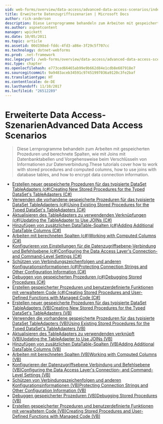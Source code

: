 ```yaml
---
uid: web-forms/overview/data-access/advanced-data-access-scenarios/index
title: Erweiterte Datenzugriffsszenarien | Microsoft Docs
author: rick-anderson
description: Diese Lernprogramme behandeln zum Arbeiten mit gespeicherten Prozeduren und berechnete Spalten, wie mit Joins mit Datenbanktabellen und Vorgehensweise beim Verschlüsseln von Daten Verbindungsinformationen...
ms.author: aspnetcontent
manager: wpickett
ms.date: 10/05/2011
ms.topic: article
ms.assetid: 00d198ed-fddc-4fd3-a86e-3f29c5f707cc
ms.technology: dotnet-webforms
ms.prod: .net-framework
msc.legacyurl: /web-forms/overview/data-access/advanced-data-access-scenarios
msc.type: chapter
ms.openlocfilehash: e773ced66465ab99e9b662d84e1cdb8e607918e7
ms.sourcegitcommit: 9a9483aceb34591c97451997036a9120c3fe2baf
ms.translationtype: HT
ms.contentlocale: de-DE
ms.lasthandoff: 11/10/2017
ms.locfileid: "26512289"
---
```

<a name="advanced-data-access-scenarios"></a><span data-ttu-id="dbcb1-103">Erweiterte Data Access-Szenarien</span><span class="sxs-lookup"><span data-stu-id="dbcb1-103">Advanced Data Access Scenarios</span></span>
====================
> <span data-ttu-id="dbcb1-104">Diese Lernprogramme behandeln zum Arbeiten mit gespeicherten Prozeduren und berechnete Spalten, wie mit Joins mit Datenbanktabellen und Vorgehensweise beim Verschlüsseln von Informationen zur Datenverbindung.</span><span class="sxs-lookup"><span data-stu-id="dbcb1-104">These tutorials cover how to work with stored procedures and computed columns, how to use joins with database tables, and how to encrypt data connection information.</span></span>


- [<span data-ttu-id="dbcb1-105">Erstellen neuer gespeicherte Prozeduren für das typisierte DataSet TableAdapters (c#)</span><span class="sxs-lookup"><span data-stu-id="dbcb1-105">Creating New Stored Procedures for the Typed DataSet's TableAdapters (C#)</span></span>](creating-new-stored-procedures-for-the-typed-dataset-s-tableadapters-cs.md)
- [<span data-ttu-id="dbcb1-106">Verwenden die vorhandene gespeicherte Prozeduren für das typisierte DataSet TableAdapters (c#)</span><span class="sxs-lookup"><span data-stu-id="dbcb1-106">Using Existing Stored Procedures for the Typed DataSet's TableAdapters (C#)</span></span>](using-existing-stored-procedures-for-the-typed-dataset-s-tableadapters-cs.md)
- [<span data-ttu-id="dbcb1-107">Aktualisieren des TableAdapters zu verwendenden Verknüpfungen (c#)</span><span class="sxs-lookup"><span data-stu-id="dbcb1-107">Updating the TableAdapter to Use JOINs (C#)</span></span>](updating-the-tableadapter-to-use-joins-cs.md)
- [<span data-ttu-id="dbcb1-108">Hinzufügen von zusätzlichen DataTable-Spalten (c#)</span><span class="sxs-lookup"><span data-stu-id="dbcb1-108">Adding Additional DataTable Columns (C#)</span></span>](adding-additional-datatable-columns-cs.md)
- [<span data-ttu-id="dbcb1-109">Arbeiten mit berechneten Spalten (c#)</span><span class="sxs-lookup"><span data-stu-id="dbcb1-109">Working with Computed Columns (C#)</span></span>](working-with-computed-columns-cs.md)
- [<span data-ttu-id="dbcb1-110">Konfigurieren von Einstellungen für die Datenzugriffsebene-Verbindung und Befehlsebene (c#)</span><span class="sxs-lookup"><span data-stu-id="dbcb1-110">Configuring the Data Access Layer's Connection- and Command-Level Settings (C#)</span></span>](configuring-the-data-access-layer-s-connection-and-command-level-settings-cs.md)
- [<span data-ttu-id="dbcb1-111">Schützen von Verbindungszeichenfolgen und anderen Konfigurationsinformationen (c#)</span><span class="sxs-lookup"><span data-stu-id="dbcb1-111">Protecting Connection Strings and Other Configuration Information (C#)</span></span>](protecting-connection-strings-and-other-configuration-information-cs.md)
- [<span data-ttu-id="dbcb1-112">Debuggen von gespeicherten Prozeduren (c#)</span><span class="sxs-lookup"><span data-stu-id="dbcb1-112">Debugging Stored Procedures (C#)</span></span>](debugging-stored-procedures-cs.md)
- [<span data-ttu-id="dbcb1-113">Erstellen gespeicherter Prozeduren und benutzerdefinierte Funktionen mit verwaltetem Code (c#)</span><span class="sxs-lookup"><span data-stu-id="dbcb1-113">Creating Stored Procedures and User-Defined Functions with Managed Code (C#)</span></span>](creating-stored-procedures-and-user-defined-functions-with-managed-code-cs.md)
- [<span data-ttu-id="dbcb1-114">Erstellen neuer gespeicherte Prozeduren für das typisierte DataSet TableAdapters (VB)</span><span class="sxs-lookup"><span data-stu-id="dbcb1-114">Creating New Stored Procedures for the Typed DataSet's TableAdapters (VB)</span></span>](creating-new-stored-procedures-for-the-typed-dataset-s-tableadapters-vb.md)
- [<span data-ttu-id="dbcb1-115">Verwenden die vorhandene gespeicherte Prozeduren für das typisierte DataSet TableAdapters (VB)</span><span class="sxs-lookup"><span data-stu-id="dbcb1-115">Using Existing Stored Procedures for the Typed DataSet's TableAdapters (VB)</span></span>](using-existing-stored-procedures-for-the-typed-dataset-s-tableadapters-vb.md)
- [<span data-ttu-id="dbcb1-116">Aktualisieren des TableAdapters zu verwendenden verknüpft (VB)</span><span class="sxs-lookup"><span data-stu-id="dbcb1-116">Updating the TableAdapter to Use JOINs (VB)</span></span>](updating-the-tableadapter-to-use-joins-vb.md)
- [<span data-ttu-id="dbcb1-117">Hinzufügen von zusätzlichen DataTable-Spalten (VB)</span><span class="sxs-lookup"><span data-stu-id="dbcb1-117">Adding Additional DataTable Columns (VB)</span></span>](adding-additional-datatable-columns-vb.md)
- [<span data-ttu-id="dbcb1-118">Arbeiten mit berechneten Spalten (VB)</span><span class="sxs-lookup"><span data-stu-id="dbcb1-118">Working with Computed Columns (VB)</span></span>](working-with-computed-columns-vb.md)
- [<span data-ttu-id="dbcb1-119">Konfigurieren der Datenzugriffsebene Verbindung und Befehlsebene (VB)</span><span class="sxs-lookup"><span data-stu-id="dbcb1-119">Configuring the Data Access Layer's Connection- and Command-Level Settings (VB)</span></span>](configuring-the-data-access-layer-s-connection-and-command-level-settings-vb.md)
- [<span data-ttu-id="dbcb1-120">Schützen von Verbindungszeichenfolgen und anderen Konfigurationsinformationen (VB)</span><span class="sxs-lookup"><span data-stu-id="dbcb1-120">Protecting Connection Strings and Other Configuration Information (VB)</span></span>](protecting-connection-strings-and-other-configuration-information-vb.md)
- [<span data-ttu-id="dbcb1-121">Debuggen gespeicherter Prozeduren (VB)</span><span class="sxs-lookup"><span data-stu-id="dbcb1-121">Debugging Stored Procedures (VB)</span></span>](debugging-stored-procedures-vb.md)
- [<span data-ttu-id="dbcb1-122">Erstellen gespeicherter Prozeduren und benutzerdefinierte Funktionen mit verwaltetem Code (VB)</span><span class="sxs-lookup"><span data-stu-id="dbcb1-122">Creating Stored Procedures and User-Defined Functions with Managed Code (VB)</span></span>](creating-stored-procedures-and-user-defined-functions-with-managed-code-vb.md)
